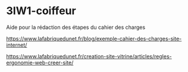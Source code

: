 # 3IW1-coiffeur



Aide pour la rédaction des étapes du cahier des charges 

https://www.lafabriquedunet.fr/blog/exemple-cahier-des-charges-site-internet/

https://www.lafabriquedunet.fr/creation-site-vitrine/articles/regles-ergonomie-web-creer-site/
